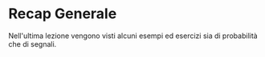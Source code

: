 # Recap Generale

Nell'ultima lezione vengono visti alcuni esempi ed esercizi sia di probabilità che di segnali.

